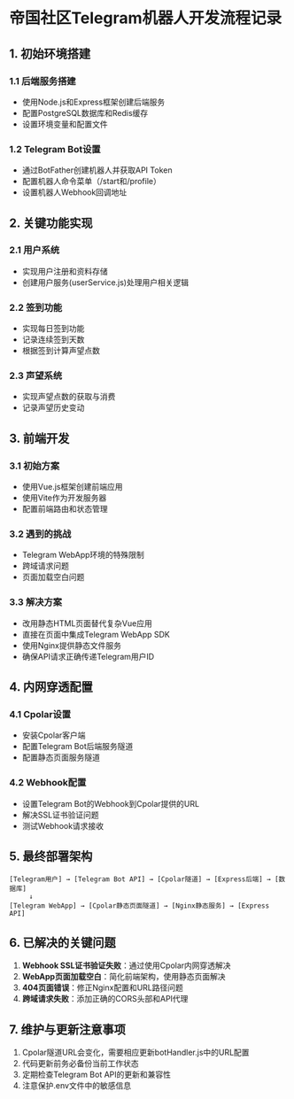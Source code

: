 # 帝国社区Telegram机器人开发流程记录

## 1. 初始环境搭建

### 1.1 后端服务搭建
- 使用Node.js和Express框架创建后端服务
- 配置PostgreSQL数据库和Redis缓存
- 设置环境变量和配置文件

### 1.2 Telegram Bot设置
- 通过BotFather创建机器人并获取API Token
- 配置机器人命令菜单（/start和/profile）
- 设置机器人Webhook回调地址

## 2. 关键功能实现

### 2.1 用户系统
- 实现用户注册和资料存储
- 创建用户服务(userService.js)处理用户相关逻辑

### 2.2 签到功能
- 实现每日签到功能
- 记录连续签到天数
- 根据签到计算声望点数

### 2.3 声望系统
- 实现声望点数的获取与消费
- 记录声望历史变动

## 3. 前端开发

### 3.1 初始方案
- 使用Vue.js框架创建前端应用
- 使用Vite作为开发服务器
- 配置前端路由和状态管理

### 3.2 遇到的挑战
- Telegram WebApp环境的特殊限制
- 跨域请求问题
- 页面加载空白问题

### 3.3 解决方案
- 改用静态HTML页面替代复杂Vue应用
- 直接在页面中集成Telegram WebApp SDK
- 使用Nginx提供静态文件服务
- 确保API请求正确传递Telegram用户ID

## 4. 内网穿透配置

### 4.1 Cpolar设置
- 安装Cpolar客户端
- 配置Telegram Bot后端服务隧道
- 配置静态页面服务隧道

### 4.2 Webhook配置
- 设置Telegram Bot的Webhook到Cpolar提供的URL
- 解决SSL证书验证问题
- 测试Webhook请求接收

## 5. 最终部署架构

```
[Telegram用户] → [Telegram Bot API] → [Cpolar隧道] → [Express后端] → [数据库]
     ↓
[Telegram WebApp] → [Cpolar静态页面隧道] → [Nginx静态服务] → [Express API]
```

## 6. 已解决的关键问题

1. **Webhook SSL证书验证失败**：通过使用Cpolar内网穿透解决
2. **WebApp页面加载空白**：简化前端架构，使用静态页面解决
3. **404页面错误**：修正Nginx配置和URL路径问题
4. **跨域请求失败**：添加正确的CORS头部和API代理

## 7. 维护与更新注意事项

1. Cpolar隧道URL会变化，需要相应更新botHandler.js中的URL配置
2. 代码更新前务必备份当前工作状态
3. 定期检查Telegram Bot API的更新和兼容性
4. 注意保护.env文件中的敏感信息
